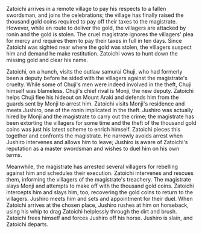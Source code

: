 <!-- Zatoichi and the Chest of Gold (1964)-->

Zatoichi arrives in a remote village to pay his respects to a fallen swordsman, and joins the celebrations; the village has finally raised the thousand gold coins required to pay off their taxes to the magistrate. However, while en route to deliver the gold, the villagers are attacked by ronin and the gold is stolen. The cruel magistrate ignores the villagers' plea for mercy and requires them to pay their taxes in full in ten days. Since Zatoichi was sighted near where the gold was stolen, the villagers suspect him and demand he make restitution. Zatoichi vows to hunt down the missing gold and clear his name.

Zatoichi, on a hunch, visits the outlaw samurai Chuji, who had formerly been a deputy before he sided with the villagers against the magistrate's cruelty. While some of Chuji's men were indeed involved in the theft, Chuji himself was blameless. Chuji's chief rival is Monji, the new deputy. Zatoichi helps Chuji flee his hideout on Mount Araki and defends him from the guards sent by Monji to arrest him. Zatoichi visits Monji's residence and meets Jushiro, one of the ronin implicated in the theft. Jushiro was actually hired by Monji and the magistrate to carry out the crime; the magistrate has been extorting the villagers for some time and the theft of the thousand gold coins was just his latest scheme to enrich himself. Zatoichi pieces this together and confronts the magistrate. He narrowly avoids arrest when Jushiro intervenes and allows him to leave; Jushiro is aware of Zatoichi's reputation as a master swordsman and wishes to duel him on his own terms.

Meanwhile, the magistrate has arrested several villagers for rebelling against him and schedules their execution. Zatoichi intervenes and rescues them, informing the villagers of the magistrate's treachery. The magistrate slays Monji and attempts to make off with the thousand gold coins. Zatoichi intercepts him and slays him, too, recovering the gold coins to return to the villagers. Jushiro meets him and sets and appointment for their duel. When Zatoichi arrives at the chosen place, Jushiro rushes at him on horseback, using his whip to drag Zatoichi helplessly through the dirt and brush. Zatoichi frees himself and forces Jushiro off his horse. Jushiro is slain, and Zatoichi departs.